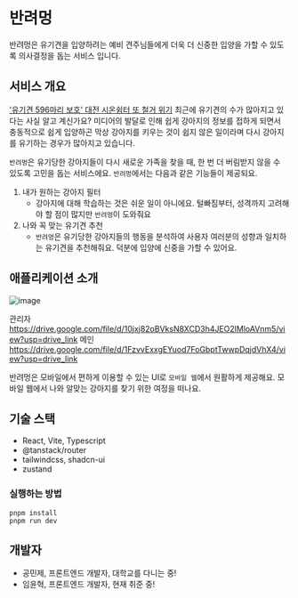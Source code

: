 # 반려멍
반려멍은 유기견을 입양하려는 예비 견주님들에게 더욱 더 신중한 입양을 가할 수 있도록 의사결정을 돕는 서비스 입니다. 

## 서비스 개요 
['유기견 596마리 보호' 대전 시온쉼터 또 철거 위기](https://www.ohmynews.com/NWS_Web/View/at_pg.aspx?CNTN_CD=A0003031811)
최근에 유기견의 수가 많아지고 있다는 사실 알고 계신가요? 
미디어의 발달로 인해 쉽게 강아지의 정보를 접하게 되면서 충동적으로 쉽게 입양하곤 막상 강아지를 키우는 것이 쉽지 않은 일이라며 다시 강아지를 유기하는 경우가 많아지고 있습니다.

`반려멍`은 유기당한 강아지들이 다시 새로운 가족을 찾을 때, 한 번 더 버림받지 않을 수 있도록 고민을 돕는 서비스에요.
`반려멍`에서는 다음과 같은 기능들이 제공되요.
1. 내가 원하는 강아지 필터
   - 강아지에 대해 학습하는 것은 쉬운 일이 아니에요. 털빠짐부터, 성격까지 고려해야 할 점이 많지만 `반려멍`이 도와줘요
2. 나와 꼭 맞는 유기견 추천
   - `반려멍`은 유기당한 강아지들의 행동을 분석하여 사용자 여러분의 성향과 일치하는 유기견을 추천해줘요. 덕분에 입양에 신중을 가할 수 있어요.


## 애플리케이션 소개
![image](https://github.com/hanghae-hackathon/100-frontend/assets/80272444/0e95d59f-3d9a-4e1b-9246-5c75cec00b5b)

관리자
https://drive.google.com/file/d/10jxj82oBVksN8XCD3h4JEO2lMloAVnm5/view?usp=drive_link
메인
https://drive.google.com/file/d/1FzvvExxgEYuod7FoGbptTwwpDqjdVhX4/view?usp=drive_link



반려멍은 모바일에서 편하게 이용할 수 있는 UI로 `모바일 웹`에서 원활하게 제공해요.
모바일 웹에서 나와 알맞는 강아지를 찾기 위한 여정을 떠나요.


## 기술 스택
- React, Vite, Typescript
- @tanstack/router
- tailwindcss, shadcn-ui
- zustand

### 실행하는 방법
```
pnpm install
pnpm run dev
```


## 개발자
- 공민제, 프론트엔드 개발자, 대학교를 다니는 중!
- 임윤혁, 프론트엔드 개발자, 현재 취준 중!
